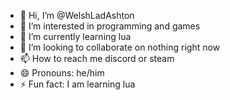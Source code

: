 - 👋 Hi, I’m @WelshLadAshton
- 👀 I’m interested in programming and games 
- 🌱 I’m currently learning lua
- 💞️ I’m looking to collaborate on nothing right now
- 📫 How to reach me discord or steam
- 😄 Pronouns: he/him
- ⚡ Fun fact: I am learning lua

<!---
WelshLadAshton/WelshLadAshton is a ✨ special ✨ repository because its `README.md` (this file) appears on your GitHub profile.
You can click the Preview link to take a look at your changes.
--->
